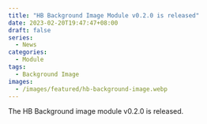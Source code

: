 ```yaml
---
title: "HB Background Image Module v0.2.0 is released"
date: 2023-02-20T19:47:47+08:00
draft: false
series:
  - News
categories:
  - Module
tags:
  - Background Image
images:
  - /images/featured/hb-background-image.webp
---
```


The HB Background image module v0.2.0 is released.

<!--more-->
